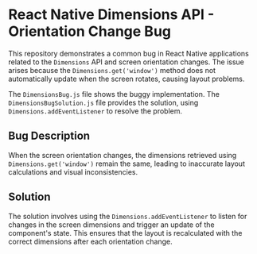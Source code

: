 # React Native Dimensions API - Orientation Change Bug

This repository demonstrates a common bug in React Native applications related to the `Dimensions` API and screen orientation changes.  The issue arises because the `Dimensions.get('window')` method does not automatically update when the screen rotates, causing layout problems.

The `DimensionsBug.js` file shows the buggy implementation. The `DimensionsBugSolution.js` file provides the solution, using `Dimensions.addEventListener` to resolve the problem.

## Bug Description
When the screen orientation changes, the dimensions retrieved using `Dimensions.get('window')` remain the same, leading to inaccurate layout calculations and visual inconsistencies.

## Solution
The solution involves using the `Dimensions.addEventListener` to listen for changes in the screen dimensions and trigger an update of the component's state. This ensures that the layout is recalculated with the correct dimensions after each orientation change.